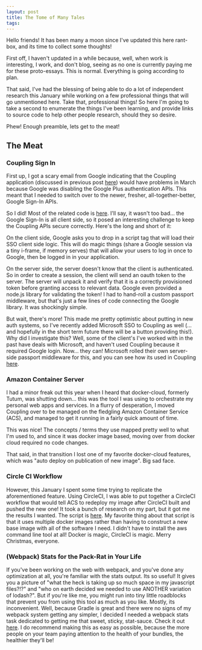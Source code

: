 ```yaml
---
layout: post
title: The Tome of Many Tales
tags: 
---
```


Hello friends! It has been many a moon since I've updated this here rant-box, and its time to collect some thoughts!

First off, I haven't updated in a while because, well, when work is interesting, I work, and don't blog, seeing as no 
one is currently paying me for these proto-essays. This is normal. Everything is going according to plan.

That said, I've had the blessing of being able to do a lot of independent research this January while working on a few 
professional things that will go unmentioned here. Take that, professional things! So here I'm going to take a second to 
enumerate the things I've been learning, and provide links to source code to help other people research, should they so 
desire.

Phew! Enough preamble, lets get to the meat!

The Meat
--------

### Coupling Sign In
First up, I got a scary email from Google indicating that the Coupling application (discussed in previous 
post [here](/A-Gemini-Dilemma)) would have problems in March because Google was disabling the Google Plus authentication
 APIs. This meant that I needed to switch over to the newer, fresher, all-together-better, Google Sign-In APIs.
 
 So I did! Most of the related code is [here](https://github.com/robertfmurdock/Coupling/blob/e615990d688cca8a6c9ffa3b9b47668243e9ea51/client/app/GoogleSignIn.ts).
 I'll say, it wasn't too bad... the Google Sign-In is all client side, so it posed an interesting challenge to keep the
 Coupling APIs secure correctly. Here's the long and short of it:
 
 On the client side, Google asks you to drop in a script tag that will load their SSO client side logic. This will do 
 magic things (share a Google session via a tiny i-frame, if memory serves) that will allow your users to log in once to
 Google, then be logged in in your application.
 
 On the server side, the server doesn't know that the client is authenticated. So in order to create a session, the 
 client will send an oauth token to the server. The server will unpack it and verify that it is a correctly provisioned 
 token before granting access to relevant data. Google even provided a node.js library for validating the token! 
 I had to hand-roll a custom passport middleware, but that's just a few lines of code connecting the Google library. 
 It was shockingly simple. 
 
 But wait, there's more! This made me pretty optimistic about putting in new auth systems, so I've recently added 
 Microsoft SSO to Coupling as well (... and hopefully in the short term future there will be a button providing this!). 
 Why did I investigate this? Well, some of the client's I've worked with in the past have deals with Microsoft, and 
 haven't used Coupling because it required Google login. Now... they can! Microsoft rolled their own server-side passport 
 middleware for this, and you can see how its used in Coupling [here](https://github.com/robertfmurdock/Coupling/blob/17950963b8557ae953ff77504f60a77dffa1a2fa/server/config/express.js#L21).
 
### Amazon Container Server
I had a minor freak out this year when I heard that docker-cloud, formerly Tutum, was shutting down... this was the tool
I was using to orchestrate my personal web apps and services. In a flurry of desperation, I moved Coupling over to be 
managed on the fledgling Amazon Container Service (ACS), and managed to get it running in a fairly quick amount of time.

This was nice! The concepts / terms they use mapped pretty well to what I'm used to, and since it was docker image based, 
moving over from docker cloud required no code changes.

That said, in that transition I lost one of my favorite docker-cloud features, which was "auto deploy on publication of 
new image". Big sad face.

### Circle CI Workflow
However, this January I spent some time trying to replicate the aforementioned feature. Using CircleCI, I was able to 
put together a CircleCI workflow that would tell ACS to redeploy my image after CircleCI built and pushed the new one! 
It took a bunch of research on my part, but it got me the results I wanted. The script is [here](https://github.com/robertfmurdock/Coupling/blob/004f06ad0bb425258b3ca3e4deea8d4a0c495b97/.circleci/config.yml#L42).
My favorite thing about that script is that it uses multiple docker images rather than having to construct a new base 
image with all of the software I need. I didn't have to install the aws command line tool at all! Docker is magic, 
CircleCI is magic. Merry Christmas, everyone.

### (Webpack) Stats for the Pack-Rat in Your Life
If you've been working on the web with webpack, and you've done any optimization at all, you're familiar with the stats 
output. Its so useful! It gives you a picture of "what the heck is taking up so much space in my javascript files?!?" 
and "who on earth decided we needed to use ANOTHER variation of lodash?". But if you're like me, you might run into tiny
 little roadblocks that prevent you from using this tool as much as you like. Mostly, its inconvenient.
Well, because Gradle is great and there were no signs of my webpack system getting any simpler, I decided I needed a
webpack stats task dedicated to getting me that sweet, sticky, stat-sauce. Check it out [here](https://github.com/robertfmurdock/Coupling/blob/cf8d13ec1e95f085034aadc729e020663c4eea16/client/build.gradle.kts#L71). I do recommend making 
this as easy as possible, because the more people on your team paying attention to the health of your bundles, the 
healthier they'll be! 
   